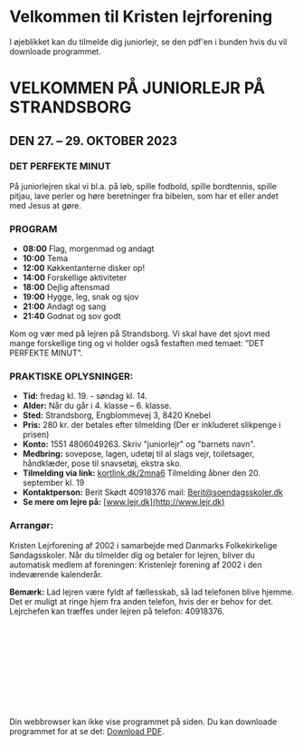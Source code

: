 # Velkommen til Kristen lejrforening
I øjeblikket kan du tilmelde dig juniorlejr, se den pdf'en i bunden hvis du vil downloade programmet.

# VELKOMMEN PÅ JUNIORLEJR PÅ STRANDSBORG
## DEN 27. – 29. OKTOBER 2023

### DET PERFEKTE MINUT
På juniorlejren skal vi bl.a. på løb, spille fodbold, spille bordtennis, spille pitjau, lave perler og høre beretninger fra bibelen, som har et eller andet med Jesus at gøre.

### PROGRAM
- **08:00** Flag, morgenmad og andagt
- **10:00** Tema
- **12:00** Køkkentanterne disker op!
- **14:00** Forskellige aktiviteter
- **18:00** Dejlig aftensmad
- **19:00** Hygge, leg, snak og sjov
- **21:00** Andagt og sang
- **21:40** Godnat og sov godt

Kom og vær med på lejren på Strandsborg. Vi skal have det sjovt med mange forskellige ting og vi holder også festaften med temaet: ”DET PERFEKTE MINUT”.

### PRAKTISKE OPLYSNINGER:
- **Tid:** fredag kl. 19. - søndag kl. 14.
- **Alder:** Når du går i 4. klasse – 6. klasse.
- **Sted:** Strandsborg, Engblommevej 3, 8420 Knebel
- **Pris:** 280 kr. der betales efter tilmelding (Der er inkluderet slikpenge i prisen)
- **Konto:** 1551 4806049263. Skriv "juniorlejr" og "barnets navn".
- **Medbring:** sovepose, lagen, udetøj til al slags vejr, toiletsager, håndklæder, pose til snavsetøj, ekstra sko.
- **Tilmelding via link:** [kortlink.dk/2mna6](https://kortlink.dk/2mna6) Tilmelding åbner den 20. september kl. 19
- **Kontaktperson:** Berit Skødt 40918376 mail: Berit@soendagsskoler.dk
- **Se mere om lejre på:** [www.lejr.dk](http://www.lejr.dk)

### Arrangør:
Kristen Lejrforening af 2002 i samarbejde med Danmarks Folkekirkelige Søndagsskoler. Når du tilmelder dig og betaler for lejren, bliver du automatisk medlem af foreningen: Kristenlejr forening af 2002 i den indeværende kalenderår.

**Bemærk:** Lad lejren være fyldt af fællesskab, så lad telefonen blive hjemme. Det er muligt at ringe hjem fra anden telefon, hvis der er behov for det. Lejrchefen kan træffes under lejren på telefon: 40918376.



<object data="https://lejr.dk/Juniorlejr okt 2023.pdf" type="application/pdf" width="700px" height="700px">
    <embed src="https://lejr.dk/Juniorlejr okt 2023.pdf">
        <p>Din webbrowser kan ikke vise programmet på siden. Du kan downloade programmet for at se det: <a href="https://lejr.dk/Juniorlejr okt 2023.pdf">Download PDF</a>.</p>
    </embed>
</object>
